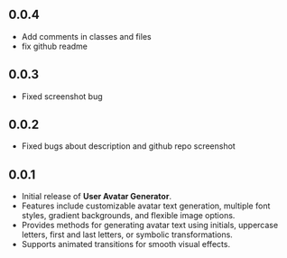 ## 0.0.4

* Add comments in classes and files 
* fix github readme 

## 0.0.3

* Fixed screenshot bug


## 0.0.2

* Fixed bugs about description and github repo screenshot

## 0.0.1

* Initial release of **User Avatar Generator**.
* Features include customizable avatar text generation, multiple font styles, gradient backgrounds, and flexible image options.
* Provides methods for generating avatar text using initials, uppercase letters, first and last letters, or symbolic transformations.
* Supports animated transitions for smooth visual effects.
